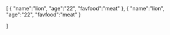
[
{
    "name":"lion",
    "age":"22",
    "favfood":"meat"
},
{
    "name":"lion",
    "age":"22",
    "favfood":"meat"
}

]
